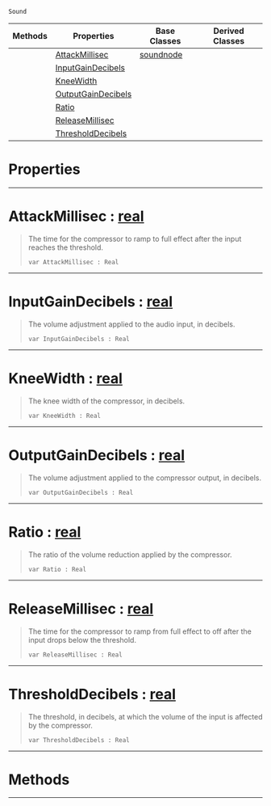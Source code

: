  `Sound`

|Methods|Properties|Base Classes|Derived Classes|
|---|---|---|---|
| |[ AttackMillisec](https://github.com/ArendDanielek/ZeroDocsTest/blob/master/code_reference/class_reference/compressornode.markdown#attackmillisec-zero-engi)|[soundnode](https://github.com/ArendDanielek/ZeroDocsTest/blob/master/code_reference/class_reference/soundnode.markdown)| |
| |[ InputGainDecibels](https://github.com/ArendDanielek/ZeroDocsTest/blob/master/code_reference/class_reference/compressornode.markdown#inputgaindecibels-zero-e)| | |
| |[ KneeWidth](https://github.com/ArendDanielek/ZeroDocsTest/blob/master/code_reference/class_reference/compressornode.markdown#kneewidth-zero-engine-do)| | |
| |[ OutputGainDecibels](https://github.com/ArendDanielek/ZeroDocsTest/blob/master/code_reference/class_reference/compressornode.markdown#outputgaindecibels-zero)| | |
| |[ Ratio](https://github.com/ArendDanielek/ZeroDocsTest/blob/master/code_reference/class_reference/compressornode.markdown#ratio-zero-engine-docume)| | |
| |[ ReleaseMillisec](https://github.com/ArendDanielek/ZeroDocsTest/blob/master/code_reference/class_reference/compressornode.markdown#releasemillisec-zero-eng)| | |
| |[ ThresholdDecibels](https://github.com/ArendDanielek/ZeroDocsTest/blob/master/code_reference/class_reference/compressornode.markdown#thresholddecibels-zero-e)| | |


 #  Properties


---  
 #  AttackMillisec : [real](https://github.com/ArendDanielek/ZeroDocsTest/blob/master/code_reference/zilch_base_types/real.markdown)

> The time for the compressor to ramp to full effect after the input reaches the threshold.
> ``` lang=cpp, name=Zilch
> var AttackMillisec : Real


---  
 #  InputGainDecibels : [real](https://github.com/ArendDanielek/ZeroDocsTest/blob/master/code_reference/zilch_base_types/real.markdown)

> The volume adjustment applied to the audio input, in decibels.
> ``` lang=cpp, name=Zilch
> var InputGainDecibels : Real


---  
 #  KneeWidth : [real](https://github.com/ArendDanielek/ZeroDocsTest/blob/master/code_reference/zilch_base_types/real.markdown)

> The knee width of the compressor, in decibels.
> ``` lang=cpp, name=Zilch
> var KneeWidth : Real


---  
 #  OutputGainDecibels : [real](https://github.com/ArendDanielek/ZeroDocsTest/blob/master/code_reference/zilch_base_types/real.markdown)

> The volume adjustment applied to the compressor output, in decibels.
> ``` lang=cpp, name=Zilch
> var OutputGainDecibels : Real


---  
 #  Ratio : [real](https://github.com/ArendDanielek/ZeroDocsTest/blob/master/code_reference/zilch_base_types/real.markdown)

> The ratio of the volume reduction applied by the compressor.
> ``` lang=cpp, name=Zilch
> var Ratio : Real


---  
 #  ReleaseMillisec : [real](https://github.com/ArendDanielek/ZeroDocsTest/blob/master/code_reference/zilch_base_types/real.markdown)

> The time for the compressor to ramp from full effect to off after the input drops below the threshold.
> ``` lang=cpp, name=Zilch
> var ReleaseMillisec : Real


---  
 #  ThresholdDecibels : [real](https://github.com/ArendDanielek/ZeroDocsTest/blob/master/code_reference/zilch_base_types/real.markdown)

> The threshold, in decibels, at which the volume of the input is affected by the compressor.
> ``` lang=cpp, name=Zilch
> var ThresholdDecibels : Real


---  
 #  Methods


---  
 
  
  
  
  
  
  
  

 